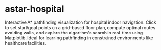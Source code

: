 # astar-hospital
Interactive A* pathfinding visualization for hospital indoor navigation. Click to set start/goal points on a grid-based floor plan, compute optimal routes avoiding walls, and explore the algorithm's search in real-time using Matplotlib. Ideal for learning pathfinding in constrained environments like healthcare facilities.
